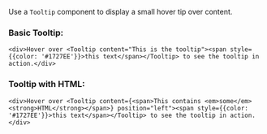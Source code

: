 Use a ``Tooltip`` component to display a small hover tip over content.

### Basic Tooltip:
```
<div>Hover over <Tooltip content="This is the tooltip"><span style={{color: '#1727EE'}}>this text</span></Tooltip> to see the tooltip in action.</div>
```

### Tooltip with HTML:
```
<div>Hover over <Tooltip content={<span>This contains <em>some</em> <strong>HTML</strong></span>} position="left"><span style={{color: '#1727EE'}}>this text</span></Tooltip> to see the tooltip in action.</div>
```
